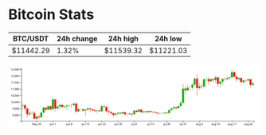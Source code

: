 # Bitcoin Stats

BTC/USDT|24h change|24h high|24h low|
|---|---|---|---|
|$11442.29|1.32%|$11539.32|$11221.03|

<img src="./chart.svg">
